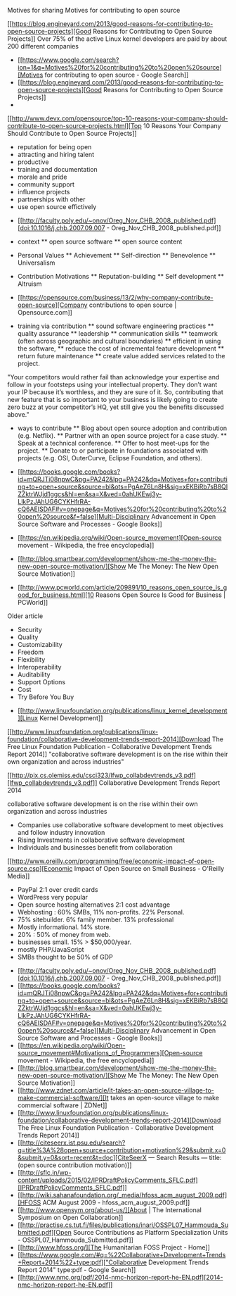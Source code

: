 Motives for sharing
Motives for contributing to open source


[[https://blog.engineyard.com/2013/good-reasons-for-contributing-to-open-source-projects][Good Reasons for Contributing to Open Source Projects]]
 Over 75% of the active Linux kernel developers are paid by about 200 different
 companies


- [[https://www.google.com/search?ion=1&q=Motives%20for%20contributing%20to%20open%20source][Motives for contributing to open source - Google Search]]
- [[https://blog.engineyard.com/2013/good-reasons-for-contributing-to-open-source-projects][Good Reasons for Contributing to Open Source Projects]]
-
[[http://www.devx.com/opensource/top-10-reasons-your-company-should-contribute-to-open-source-projects.html][Top 10 Reasons Your Company Should Contribute to Open Source Projects]]

* reputation for being open 
* attracting and hiring talent
* productive
* training and documentation
* morale and pride
* community support
* influence projects
* partnerships with other
* use open source effictively


- [[http://faculty.poly.edu/~onov/Oreg_Nov_CHB_2008_published.pdf][doi:10.1016/j.chb.2007.09.007 - Oreg_Nov_CHB_2008_published.pdf]]

* context
** open source software
** open source content

* Personal Values 
** Achievement
** Self-direction
** Benevolence
** Universalism
  
* Contribution Motivations 
** Reputation-building
** Self development 
** Altruism


- [[https://opensource.com/business/13/2/why-company-contribute-open-source][Company contributions to open source | Opensource.com]]

* training via contribution
** sound software engineering practices
** quality assurance
** leadership
** communication skills
** teamwork (often across geographic and cultural boundaries)
** efficient in using the software,
** reduce the cost of incremental feature development
** return future maintenance
** create value added services related to the project.

"Your competitors would rather fail than acknowledge your expertise
and follow in your footsteps using your intellectual property. They don’t want
your IP because it’s worthless, and they are sure of it. So, contributing that
new feature that is so important to your business is likely going to create
zero buzz at your competitor’s HQ, yet still give you the benefits discussed
above."


* ways to contribute
**  Blog about open source adoption and contribution (e.g. Netflix).
**  Partner with an open source project for a case study.
**  Speak at a technical conference.
**  Offer to host meet-ups for the project.
**  Donate to or participate in foundations associated with projects (e.g. OSI, OuterCurve, Eclipse Foundation, and others).

- [[https://books.google.com/books?id=mQRJTi08npwC&pg=PA242&lpg=PA242&dq=Motives+for+contributing+to+open+source&source=bl&ots=PgAeZ6Ln8H&sig=xEKBiRb7sB8QIZZktrWJjd1ggcs&hl=en&sa=X&ved=0ahUKEwj3y-LlkPzJAhUG6CYKHfrRA-cQ6AEISDAF#v=onepage&q=Motives%20for%20contributing%20to%20open%20source&f=false][Multi-Disciplinary Advancement in Open Source Software and Processes - Google Books]]
- [[https://en.wikipedia.org/wiki/Open-source_movement][Open-source movement - Wikipedia, the free encyclopedia]]
- [[http://blog.smartbear.com/development/show-me-the-money-the-new-open-source-motivation/][Show Me The Money: The New Open Source Motivation]]

- [[http://www.pcworld.com/article/209891/10_reasons_open_source_is_good_for_business.html][10 Reasons Open Source Is Good for Business | PCWorld]]

Older article

* Security
* Quality
* Customizability
* Freedom
* Flexibility
* Interoperability
* Auditability
* Support Options
* Cost
* Try Before You Buy

- [[http://www.linuxfoundation.org/publications/linux_kernel_development][Linux Kernel Development]]

[[http://www.linuxfoundation.org/publications/linux-foundation/collaborative-development-trends-report-2014][Download The Free Linux Foundation Publication - Collaborative Development Trends Report 2014]]
"collaborative software development is on the rise within their own
organization and across industries"

[[http://pix.cs.olemiss.edu/csci323/lfwp_collabdevtrends_v3.pdf][lfwp_collabdevtrends_v3.pdf]] Collaborative Development Trends  Report 2014

collaborative software development is on the rise within their own organization and across industries

* Companies use collaborative software development to meet objectives and follow industry innovation
* Rising Investments in collaborative software development
* Individuals and businesses benefit from collaboration

[[http://www.oreilly.com/programming/free/economic-impact-of-open-source.csp][Economic Impact of Open Source on Small Business - O'Reilly Media]]

* PayPal  2:1 over credit cards
* WordPress very popular 
* Open source hosting alternatives 2:1 cost advantage
* Webhosting : 60% SMBs, 11% non-profits. 22% Personal.
* 75% sitebuilder. 6% family member. 13% professional
* Mostly informational. 14% store.
* 20% : 50% of money from web.
* businesses small. 15%  > $50,000/year. 
* mostly  PHP/JavaScript
* SMBs thought to be  50% of GDP


- [[http://faculty.poly.edu/~onov/Oreg_Nov_CHB_2008_published.pdf][doi:10.1016/j.chb.2007.09.007 - Oreg_Nov_CHB_2008_published.pdf]]
- [[https://books.google.com/books?id=mQRJTi08npwC&pg=PA242&lpg=PA242&dq=Motives+for+contributing+to+open+source&source=bl&ots=PgAeZ6Ln8H&sig=xEKBiRb7sB8QIZZktrWJjd1ggcs&hl=en&sa=X&ved=0ahUKEwj3y-LlkPzJAhUG6CYKHfrRA-cQ6AEISDAF#v=onepage&q=Motives%20for%20contributing%20to%20open%20source&f=false][Multi-Disciplinary Advancement in Open Source Software and Processes - Google Books]]
- [[https://en.wikipedia.org/wiki/Open-source_movement#Motivations_of_Programmers][Open-source movement - Wikipedia, the free encyclopedia]]
- [[http://blog.smartbear.com/development/show-me-the-money-the-new-open-source-motivation/][Show Me The Money: The New Open Source Motivation]]
- [[http://www.zdnet.com/article/it-takes-an-open-source-village-to-make-commercial-software/][It takes an open-source village to make commercial software | ZDNet]]
- [[http://www.linuxfoundation.org/publications/linux-foundation/collaborative-development-trends-report-2014][Download The Free Linux Foundation Publication - Collaborative Development Trends Report 2014]]
- [[http://citeseerx.ist.psu.edu/search?q=title%3A%28open+source+contribution+motivation%29&submit.x=0&submit.y=0&sort=recent&t=doc][CiteSeerX — Search Results — title:(open source contribution motivation)]]
- [[http://sflc.in/wp-content/uploads/2015/02/IPRDraftPolicyComments_SFLC.pdf][IPRDraftPolicyComments_SFLC.pdf]]
- [[http://wiki.sahanafoundation.org/_media/hfoss_acm_august_2009.pdf][HFOSS ACM August 2009 - hfoss_acm_august_2009.pdf]]
- [[http://www.opensym.org/about-us/][About | The International Symposium on Open Collaboration]]
- [[http://practise.cs.tut.fi/files/publications/inari/OSSPL07_Hammouda_Submitted.pdf][Open Source Contributions as Platform Specialization Units - OSSPL07_Hammouda_Submitted.pdf]]
- [[http://www.hfoss.org/][The Humanitarian FOSS Project - Home]]
- [[https://www.google.com/#q=%22Collaborative+Development+Trends+Report+2014%22+type:pdf]["Collaborative Development Trends Report 2014" type:pdf - Google Search]]
- [[http://www.nmc.org/pdf/2014-nmc-horizon-report-he-EN.pdf][2014-nmc-horizon-report-he-EN.pdf]]

